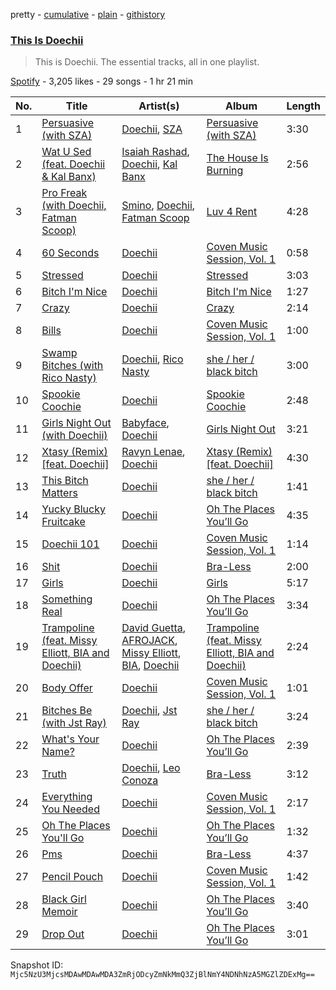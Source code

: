 pretty - [cumulative](/playlists/cumulative/37i9dQZF1DZ06evO2IQ4xi.md) - [plain](/playlists/plain/37i9dQZF1DZ06evO2IQ4xi) - [githistory](https://github.githistory.xyz/mackorone/spotify-playlist-archive/blob/main/playlists/plain/37i9dQZF1DZ06evO2IQ4xi)

### [This Is Doechii](https://open.spotify.com/playlist/37i9dQZF1DZ06evO2IQ4xi)

> This is Doechii\. The essential tracks, all in one playlist.

[Spotify](https://open.spotify.com/user/spotify) - 3,205 likes - 29 songs - 1 hr 21 min

| No. | Title | Artist(s) | Album | Length |
|---|---|---|---|---|
| 1 | [Persuasive \(with SZA\)](https://open.spotify.com/track/67v2UHujFruxWrDmjPYxD6) | [Doechii](https://open.spotify.com/artist/4E2rKHVDssGJm2SCDOMMJB), [SZA](https://open.spotify.com/artist/7tYKF4w9nC0nq9CsPZTHyP) | [Persuasive \(with SZA\)](https://open.spotify.com/album/7LYy99hyg4eHQeYkKPuS6R) | 3:30 |
| 2 | [Wat U Sed \(feat\. Doechii & Kal Banx\)](https://open.spotify.com/track/0VYchQkqpeEyh95D1pWqy2) | [Isaiah Rashad](https://open.spotify.com/artist/6aaMZ3fcfLv4tEbmY7bjRM), [Doechii](https://open.spotify.com/artist/4E2rKHVDssGJm2SCDOMMJB), [Kal Banx](https://open.spotify.com/artist/2TYRz7cFNZNPLUWRijsJNL) | [The House Is Burning](https://open.spotify.com/album/6TQ8nqw43uUOWu7Yqp58ko) | 2:56 |
| 3 | [Pro Freak \(with Doechii, Fatman Scoop\)](https://open.spotify.com/track/16jl1W58vcK8Jd5ZGbvd5f) | [Smino](https://open.spotify.com/artist/1ybINI1qPiFbwDXamRtwxD), [Doechii](https://open.spotify.com/artist/4E2rKHVDssGJm2SCDOMMJB), [Fatman Scoop](https://open.spotify.com/artist/15GGbJKqC6w0VYyAJtjej6) | [Luv 4 Rent](https://open.spotify.com/album/6dtDTbVBQ9QwsNaqEnjsOT) | 4:28 |
| 4 | [60 Seconds](https://open.spotify.com/track/1NNwTBL6vDgSw14UDGWOte) | [Doechii](https://open.spotify.com/artist/4E2rKHVDssGJm2SCDOMMJB) | [Coven Music Session, Vol\. 1](https://open.spotify.com/album/5eXvrU5hvCyxZmOdVDVRSc) | 0:58 |
| 5 | [Stressed](https://open.spotify.com/track/0VgFUdSwF7cdQMixbHIXzD) | [Doechii](https://open.spotify.com/artist/4E2rKHVDssGJm2SCDOMMJB) | [Stressed](https://open.spotify.com/album/5c83fHwumoUMJpwvPmVCX8) | 3:03 |
| 6 | [Bitch I'm Nice](https://open.spotify.com/track/7u5fFWlc7P46XWECmhyqNo) | [Doechii](https://open.spotify.com/artist/4E2rKHVDssGJm2SCDOMMJB) | [Bitch I'm Nice](https://open.spotify.com/album/1XME8elbyGZ3cmhq3rb7Vg) | 1:27 |
| 7 | [Crazy](https://open.spotify.com/track/2b1MCbfwRZ1teOX1vSm4Xt) | [Doechii](https://open.spotify.com/artist/4E2rKHVDssGJm2SCDOMMJB) | [Crazy](https://open.spotify.com/album/2a8cs4ziDk29KUAdUhHwQB) | 2:14 |
| 8 | [Bills](https://open.spotify.com/track/5LPXCjLSAPxTmOTSx4n308) | [Doechii](https://open.spotify.com/artist/4E2rKHVDssGJm2SCDOMMJB) | [Coven Music Session, Vol\. 1](https://open.spotify.com/album/5eXvrU5hvCyxZmOdVDVRSc) | 1:00 |
| 9 | [Swamp Bitches \(with Rico Nasty\)](https://open.spotify.com/track/2aOG6jVZnTqZwEhjGTcFMM) | [Doechii](https://open.spotify.com/artist/4E2rKHVDssGJm2SCDOMMJB), [Rico Nasty](https://open.spotify.com/artist/2OaHYHb2XcFPvqL3VsyPzU) | [she / her / black bitch](https://open.spotify.com/album/0MndM4dEwGOjtuKE1aP2Tb) | 3:00 |
| 10 | [Spookie Coochie](https://open.spotify.com/track/3QKKtAgmUkgt4uKpX5Hmlf) | [Doechii](https://open.spotify.com/artist/4E2rKHVDssGJm2SCDOMMJB) | [Spookie Coochie](https://open.spotify.com/album/46RN9zImhSX796Prj1VDkR) | 2:48 |
| 11 | [Girls Night Out \(with Doechii\)](https://open.spotify.com/track/74FInvmyz8taG35p8QYU6J) | [Babyface](https://open.spotify.com/artist/3aVoqlJOYx31lH1gibGDt3), [Doechii](https://open.spotify.com/artist/4E2rKHVDssGJm2SCDOMMJB) | [Girls Night Out](https://open.spotify.com/album/20BluhELkpoDsYhUOpUMye) | 3:21 |
| 12 | [Xtasy \(Remix\) \[feat\. Doechii\]](https://open.spotify.com/track/610faOY46uYOBi3KXazpSj) | [Ravyn Lenae](https://open.spotify.com/artist/5RTLRtXjbXI2lSXc6jxlAz), [Doechii](https://open.spotify.com/artist/4E2rKHVDssGJm2SCDOMMJB) | [Xtasy \(Remix\) \[feat\. Doechii\]](https://open.spotify.com/album/4Wofyf34UgjYpqwPAELW7n) | 4:30 |
| 13 | [This Bitch Matters](https://open.spotify.com/track/6o7XKljPp21NuqMwqAcDRP) | [Doechii](https://open.spotify.com/artist/4E2rKHVDssGJm2SCDOMMJB) | [she / her / black bitch](https://open.spotify.com/album/0MndM4dEwGOjtuKE1aP2Tb) | 1:41 |
| 14 | [Yucky Blucky Fruitcake](https://open.spotify.com/track/1j3SdMJfeRJXycCp50boYE) | [Doechii](https://open.spotify.com/artist/4E2rKHVDssGJm2SCDOMMJB) | [Oh The Places You’ll Go](https://open.spotify.com/album/0VV963BfZvQmjzZ14ai7Gu) | 4:35 |
| 15 | [Doechii 101](https://open.spotify.com/track/5B1nejtbQUzQXJpgzlLd31) | [Doechii](https://open.spotify.com/artist/4E2rKHVDssGJm2SCDOMMJB) | [Coven Music Session, Vol\. 1](https://open.spotify.com/album/5eXvrU5hvCyxZmOdVDVRSc) | 1:14 |
| 16 | [Shit](https://open.spotify.com/track/5A1brlnMQDvsDl9W2IOY69) | [Doechii](https://open.spotify.com/artist/4E2rKHVDssGJm2SCDOMMJB) | [Bra\-Less](https://open.spotify.com/album/37qnx9fyIcMonemFUpDwNv) | 2:00 |
| 17 | [Girls](https://open.spotify.com/track/7zV60o01JXW3Hff1xgTHOX) | [Doechii](https://open.spotify.com/artist/4E2rKHVDssGJm2SCDOMMJB) | [Girls](https://open.spotify.com/album/1Y8LXsmhhG4XtEo150UCo9) | 5:17 |
| 18 | [Something Real](https://open.spotify.com/track/2Xrc2SOmcCHi9Fx5PynXVe) | [Doechii](https://open.spotify.com/artist/4E2rKHVDssGJm2SCDOMMJB) | [Oh The Places You’ll Go](https://open.spotify.com/album/0VV963BfZvQmjzZ14ai7Gu) | 3:34 |
| 19 | [Trampoline \(feat\. Missy Elliott, BIA and Doechii\)](https://open.spotify.com/track/0gIVNoo3H05GyR4ExxmQOa) | [David Guetta](https://open.spotify.com/artist/1Cs0zKBU1kc0i8ypK3B9ai), [AFROJACK](https://open.spotify.com/artist/4D75GcNG95ebPtNvoNVXhz), [Missy Elliott](https://open.spotify.com/artist/2wIVse2owClT7go1WT98tk), [BIA](https://open.spotify.com/artist/6veh5zbFpm31XsPdjBgPER), [Doechii](https://open.spotify.com/artist/4E2rKHVDssGJm2SCDOMMJB) | [Trampoline \(feat\. Missy Elliott, BIA and Doechii\)](https://open.spotify.com/album/2Pr2gqGNGdyyqUMCkQ0V2V) | 2:24 |
| 20 | [Body Offer](https://open.spotify.com/track/5hkfoVa5xBk7mOAXbVzroj) | [Doechii](https://open.spotify.com/artist/4E2rKHVDssGJm2SCDOMMJB) | [Coven Music Session, Vol\. 1](https://open.spotify.com/album/5eXvrU5hvCyxZmOdVDVRSc) | 1:01 |
| 21 | [Bitches Be \(with Jst Ray\)](https://open.spotify.com/track/24CY4TWscXoyZRrmsQdiq1) | [Doechii](https://open.spotify.com/artist/4E2rKHVDssGJm2SCDOMMJB), [Jst Ray](https://open.spotify.com/artist/4A2ptrgQSJtQrbfltEpoCR) | [she / her / black bitch](https://open.spotify.com/album/0MndM4dEwGOjtuKE1aP2Tb) | 3:24 |
| 22 | [What's Your Name?](https://open.spotify.com/track/3MLvQJFO1ofeMnrz5tS1RE) | [Doechii](https://open.spotify.com/artist/4E2rKHVDssGJm2SCDOMMJB) | [Oh The Places You’ll Go](https://open.spotify.com/album/0VV963BfZvQmjzZ14ai7Gu) | 2:39 |
| 23 | [Truth](https://open.spotify.com/track/0IKtWsq2bcDtnwExB1qPcS) | [Doechii](https://open.spotify.com/artist/4E2rKHVDssGJm2SCDOMMJB), [Leo Conoza](https://open.spotify.com/artist/1anM50N1LFZc279qfqE9qS) | [Bra\-Less](https://open.spotify.com/album/37qnx9fyIcMonemFUpDwNv) | 3:12 |
| 24 | [Everything You Needed](https://open.spotify.com/track/1qn7230d9Ky4xkrV5eH0E7) | [Doechii](https://open.spotify.com/artist/4E2rKHVDssGJm2SCDOMMJB) | [Coven Music Session, Vol\. 1](https://open.spotify.com/album/5eXvrU5hvCyxZmOdVDVRSc) | 2:17 |
| 25 | [Oh The Places You'll Go](https://open.spotify.com/track/3yO5tcTaJcJwoWdlPfcacz) | [Doechii](https://open.spotify.com/artist/4E2rKHVDssGJm2SCDOMMJB) | [Oh The Places You’ll Go](https://open.spotify.com/album/0VV963BfZvQmjzZ14ai7Gu) | 1:32 |
| 26 | [Pms](https://open.spotify.com/track/1bkrjP1Ng2W4k2xC48PKzc) | [Doechii](https://open.spotify.com/artist/4E2rKHVDssGJm2SCDOMMJB) | [Bra\-Less](https://open.spotify.com/album/37qnx9fyIcMonemFUpDwNv) | 4:37 |
| 27 | [Pencil Pouch](https://open.spotify.com/track/2kJ0e9Oxfl56GMhzACflTS) | [Doechii](https://open.spotify.com/artist/4E2rKHVDssGJm2SCDOMMJB) | [Coven Music Session, Vol\. 1](https://open.spotify.com/album/5eXvrU5hvCyxZmOdVDVRSc) | 1:42 |
| 28 | [Black Girl Memoir](https://open.spotify.com/track/6TmMjGz6kN1gHq1TCzkL6Z) | [Doechii](https://open.spotify.com/artist/4E2rKHVDssGJm2SCDOMMJB) | [Oh The Places You’ll Go](https://open.spotify.com/album/0VV963BfZvQmjzZ14ai7Gu) | 3:40 |
| 29 | [Drop Out](https://open.spotify.com/track/2CurM6dvt60EhRzNrU14EE) | [Doechii](https://open.spotify.com/artist/4E2rKHVDssGJm2SCDOMMJB) | [Oh The Places You’ll Go](https://open.spotify.com/album/0VV963BfZvQmjzZ14ai7Gu) | 3:01 |

Snapshot ID: `Mjc5NzU3MjcsMDAwMDAwMDA3ZmRjODcyZmNkMmQ3ZjBlNmY4NDNhNzA5MGZlZDExMg==`
